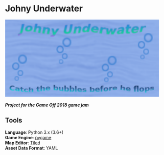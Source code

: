 # Johny Underwater

![Title](assets/images/logo_v3.png)

**_Project for the Game Off 2018 game jam_**

Tools
-----
**Language**: Python 3.x (3.6+)  
**Game Engine**: [pygame](https://www.pygame.org/news)  
**Map Editor**: [Tiled](https://www.mapeditor.org/)  
**Asset Data Format**: YAML
